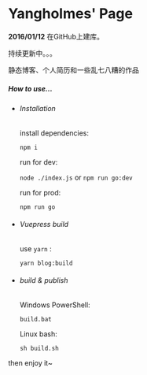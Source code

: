# Yangholmes' Page

**2016/01/12** 在GitHub上建库。

持续更新中。。。

静态博客、个人简历和一些乱七八糟的作品

##### How to use...
* ###### Installation
    install dependencies:

    `npm i`

    run for dev:

    `node ./index.js` or `npm run go:dev`

    run for prod:

    `npm run go`

* ###### Vuepress build
    use `yarn` :

    `yarn blog:build`

* ###### build & publish
    Windows PowerShell:

    `build.bat`

    Linux bash:

    `sh build.sh`

then enjoy it~
